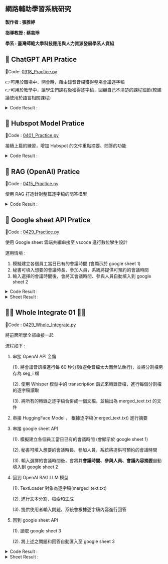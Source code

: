 ## 網路輔助學習系統研究 ##

**製作者 : 張雅婷**


**指導教授 : 蔡芸琤**


**學系 : 臺灣師範大學科技應用與人力資源發展學系人資組**


**🔖 ChatGPT API Pratice**
------------------------------
🔗Code: [0318_Practice.py](https://github.com/ChristineYa-Ting/net_learning/blob/main/0318_Practice.py)

👉可用於職場中，開會時，藉由錄音音檔獲得整場會議逐字稿  
👉可用於教學中，讓學生們課程後獲得逐字稿，回顧自己不清楚的課程細節(較建議使用於語言相關課程)

<details> 
  <summary> Code Result :  </summary>
  
  ![Picture](https://github.com/ChristineYa-Ting/net_learning/blob/main/Result_Picture/0318_Result.png)
  
</details>



**🛒 Hubspot Model Pratice**
------------------------------
🔗Code : [0401_Practice.py](https://github.com/ChristineYa-Ting/net_learning/blob/main/0401_Practice.py)

接續上篇的練習，增加 Hubspot 的文件重點摘要、問答的功能

<details> 
  <summary> Code Result :  </summary>
  
  ![Picture](https://github.com/ChristineYa-Ting/net_learning/blob/main/Result_Picture/0401_Result.png)
  
</details>



**💫 RAG (OpenAI) Pratice**
------------------------------
🔗Code : [0415_Practice.py](https://github.com/ChristineYa-Ting/net_learning/blob/main/0415_Practice.py)

使用 RAG 打造針對整篇逐字稿的問答模型

<details> 
  <summary> Code Result :  </summary>
  
  ![Picture](https://github.com/ChristineYa-Ting/net_learning/blob/main/Result_Picture/0415_Result.png)
  
</details>



**📑 Google sheet API Pratice**
----------------------------------
🔗Code : [0429_Practice.py](https://github.com/ChristineYa-Ting/net_learning/blob/main/0429_Practice.py)

使用 Google sheet 雲端共編串接至 vscode 進行數位孿生設計

運用情境 :
1. 模擬建立各個員工當日已有的會議時間 (會顯示於 google sheet 1)
2. 秘書可填入想要的會議時長、參加人員，系統將提供可預約的會議時間
3. 輸入選擇的會議時間後，會將其會議時間、參與人員自動填入到 google sheet 2 

<details> 
  <summary> Code Result :  </summary>
  
  ![Picture](https://github.com/ChristineYa-Ting/net_learning/blob/main/Result_Picture/0429_result.png)
  
</details>

<details> 
  <summary> Sheet Result :  </summary>

  #### google sheet 1 : ####
  
  ![Picture](https://github.com/ChristineYa-Ting/net_learning/blob/main/Result_Picture/0429_google%20sheet%201.png)

  #### google sheet 2 : ####
  
  ![Picture](https://github.com/ChristineYa-Ting/net_learning/blob/main/Result_Picture/0429_google%20sheet%202.png)
  
</details>



**🚩🚩 Whole Integrate 01 🚩🚩**
--------------------------------------------
🔗Code : [0429_Whole_Integrate.py](https://github.com/ChristineYa-Ting/net_learning/blob/main/0429_Whole_Integrate.py)

將前面所學全部串接一起

流程如下 :
1. 串接 OpenAI API 金鑰
   
   (1). 將會議音訊檔進行每 60 秒分割(避免音檔太大而無法執行)，並將分割檔另存為 seg_i 檔

   (2). 使用 Whisper 模型中的 transcription 函式來轉錄音檔，進行每個分割檔的逐字稿讀取

   (3). 將所有的轉錄之逐字稿合併成一個文檔，並輸出為 merged_text.txt 的文件

2. 串接 HuggingFace Model ， 根據逐字稿(merged_text.txt) 進行摘要
3. 串接 google sheet API

   (1). 模擬建立各個員工當日已有的會議時間 (會顯示於 google sheet 1)

   (2). 秘書可填入想要的會議時長、參加人員，系統將提供可預約的會議時間

   (3). 輸入選擇的會議時間後，會將其**會議時間、參與人員、會議內容摘要**自動填入到 google sheet 2 

4. 回到 OpenAI RAG LLM 模型

   (1). TextLoader 對象為逐字稿(merged_text.txt)

   (2). 進行文本分割、檢索和生成

   (3). 提供使用者輸入問題，系統會根據逐字稿內容進行回答

5. 回到 google sheet API
   
   (1). 讀取 google sheet 3

   (2). 將上述之問題和回答自動匯入至 google sheet 3


<details> 
  <summary> Code Result :  </summary>
  
  ![Picture](https://github.com/ChristineYa-Ting/net_learning/blob/main/Result_Picture/Whole_Integrate_result1.png)
  ![Picture](https://github.com/ChristineYa-Ting/net_learning/blob/main/Result_Picture/Whole_Integrate_result2.png)
  
</details>

<details> 
  <summary> Sheet Result :  </summary>

  #### google sheet 1 : ####
  
  ![Picture](https://github.com/ChristineYa-Ting/net_learning/blob/main/Result_Picture/whole_integrate_google%20sheet%201.png)

  #### google sheet 2 : ####
  
  ![Picture](https://github.com/ChristineYa-Ting/net_learning/blob/main/Result_Picture/whole_integrate_google%20sheet%202.png)

  #### google sheet 3 : ####
  
  ![Picture](https://github.com/ChristineYa-Ting/net_learning/blob/main/Result_Picture/whole_integrate_google%20sheet%203.png)
  
</details>
